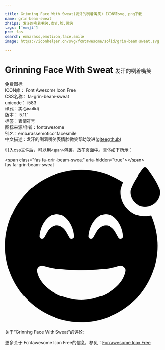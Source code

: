 ```yaml
---

title: Grinning Face With Sweat(发汗的咧着嘴笑) ICON转svg、png下载
name: grin-beam-sweat
zhTips: 发汗的咧着嘴笑,表情,脸,微笑
tags: ["emoji"]
pre: fas
search: embarass,emoticon,face,smile
image: https://iconhelper.cn/svg/fontawesome/solid/grin-beam-sweat.svg

---
```


# Grinning Face With Sweat  <small style="font-size: 60%;font-weight: 100">发汗的咧着嘴笑</small>


<div class="detail-page">
<p>
<span><span class="badge-success badge">免费图标</span> </span>
<br/>
<span>
ICON库：
<span class="badge-secondary badge">Font Awesome Icon Free</span> 
</span>
<br/>
<span>
CSS名称：
<span class="badge-secondary badge">fa-grin-beam-sweat</span> 
</span>
<br/>
<span>
unicode：
<span class="badge-secondary badge">f583</span> 
<copy-btn content='f583' btn-title=""></copy-btn>
<copy-btn :content='String.fromCodePoint(parseInt("f583", 16))' btn-title="复制U"></copy-btn>
</span><br/><span>样式：<span class="badge-light badge">实心(solid)</span></span>
<br/>
<span>
版本：
<span class="badge-secondary badge">5.11.1</span> 
</span><br/><span>标签：<span class="badge-light badge"><router-link to="/tags/emoji.html">表情符号</router-link></span></span>
<br/>
<span>图标来源/作者：<span class="badge-light badge">fontawesome</span></span> 
<br/>
<span>别名：<span class="badge-light badge">embarass</span><span class="badge-light badge">emoticon</span><span class="badge-light badge">face</span><span class="badge-light badge">smile</span></span><br/><span class="zh-detail">中文描述：<span class="badge-primary badge">发汗的咧着嘴笑</span><span class="badge-primary badge">表情</span><span class="badge-primary badge">脸</span><span class="badge-primary badge">微笑</span><span class="help-link"><span>帮助改进</span>(<a href="https://gitee.com/liuwave/icon-helper/edit/master/json/fontawesome/solid/grin-beam-sweat.json" target="_blank" rel="noopener noreferrer">gitee</a><a href="https://github.com/liuwave/icon-helper/edit/master/json/fontawesome/solid/grin-beam-sweat.json" target="_blank" rel="noopener noreferrer">github</a></span>)</span><br/>
</p>
</div>
<div class="alert alert-dark">
  <i class="fas fa-grin-beam-sweat fa-xs"></i>
  <i class="fas fa-grin-beam-sweat fa-sm"></i>
  <i class="fas fa-grin-beam-sweat fa-lg"></i>
  <i class="fas fa-grin-beam-sweat fa-2x"></i>
  <i class="fas fa-grin-beam-sweat fa-3x"></i>
  <i class="fas fa-grin-beam-sweat fa-5x"></i>
  <i class="fas fa-grin-beam-sweat fa-7x"></i>
</div>
<div>
  <p>引入css文件后，可以用<code>&lt;span&gt;</code>包裹，放在页面中。具体如下所示：    
  </p>
  <div class="alert alert-primary" style="font-size: 14px">
    &lt;span class="fas fa-grin-beam-sweat" aria-hidden="true"&gt;&lt;/span&gt;
    <copy-btn content='<span class="fas fa-grin-beam-sweat" aria-hidden="true"></span>'></copy-btn>
  </div>
  <div class="alert alert-secondary">
    <i class="fas fa-grin-beam-sweat"
    style="font-size: 24px"
    aria-hidden="true"></i> fas fa-grin-beam-sweat
    <copy-btn content="fas fa-grin-beam-sweat" btn-title="复制图标名称"></copy-btn>
  </div>
</div>
<div id="svg" class="svg-wrap">
<svg xmlns="http://www.w3.org/2000/svg" viewBox="0 0 504 512"><path d="M456 128c26.5 0 48-21 48-47 0-20-28.5-60.4-41.6-77.8-3.2-4.3-9.6-4.3-12.8 0C436.5 20.6 408 61 408 81c0 26 21.5 47 48 47zm0 32c-44.1 0-80-35.4-80-79 0-4.4.3-14.2 8.1-32.2C345 23.1 298.3 8 248 8 111 8 0 119 0 256s111 248 248 248 248-111 248-248c0-35.1-7.4-68.4-20.5-98.6-6.3 1.5-12.7 2.6-19.5 2.6zm-128-8c23.8 0 52.7 29.3 56 71.4.7 8.6-10.8 12-14.9 4.5l-9.5-17c-7.7-13.7-19.2-21.6-31.5-21.6s-23.8 7.9-31.5 21.6l-9.5 17c-4.1 7.4-15.6 4-14.9-4.5 3.1-42.1 32-71.4 55.8-71.4zm-160 0c23.8 0 52.7 29.3 56 71.4.7 8.6-10.8 12-14.9 4.5l-9.5-17c-7.7-13.7-19.2-21.6-31.5-21.6s-23.8 7.9-31.5 21.6l-9.5 17c-4.2 7.4-15.6 4-14.9-4.5 3.1-42.1 32-71.4 55.8-71.4zm80 280c-60.6 0-134.5-38.3-143.8-93.3-2-11.8 9.3-21.6 20.7-17.9C155.1 330.5 200 336 248 336s92.9-5.5 123.1-15.2c11.5-3.7 22.6 6.2 20.7 17.9-9.3 55-83.2 93.3-143.8 93.3z"/></svg>
</div>
<detail full-name='fa-grin-beam-sweat'></detail>
<div>
<p>关于“Grinning Face With Sweat”的评论:</p>
</div>
<Vssue title="关于“Grinning Face With Sweat”的评论" ></Vssue>    
<div><p>更多关于  Fontawesome Icon Free的信息，参见：<a target="_blank" href="https://iconhelper.cn/fontawesome.html">Fontawesome Icon Free</a>
</p></div>
